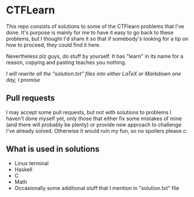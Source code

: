 # CTFLearn

This repo consists of solutions to some of the CTFlearn problems that I've done. It's purpose is mainly for me to have it easy to go back to these problems, but I thought I'd share it so that if somebody's looking for a tip on how to proceed, they could find it here.

Nevertheless plz guys, do stuff by yourself. It has "learn" in its name for a reason, copying and pasting teaches you nothing.

_I will rewrite all the "solution.txt" files into either LaTeX or Markdown one day, I promise_

## Pull requests
I may accept some pull requests, but not with solutions to problems I haven't done myself yet, only those that either fix some mistakes of mine (and there will probably be plenty) or provide new approach to challenge I've already solved. Otherwise it would ruin my fun, so no spoilers please c:

## What is used in solutions

- Linux terminal
- Haskell
- C
- Math
- Occasionally some additional stuff that I mention in "solution.txt" file
